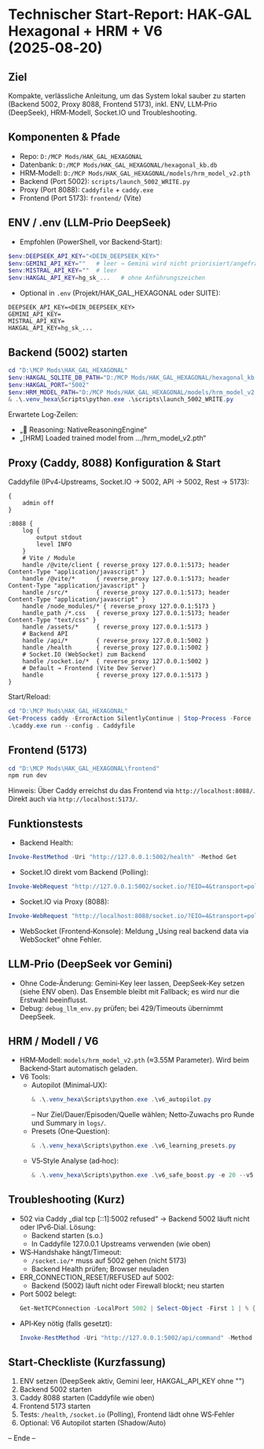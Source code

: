 # Technischer Start-Report: HAK‑GAL Hexagonal + HRM + V6 (2025‑08‑20)

## Ziel
Kompakte, verlässliche Anleitung, um das System lokal sauber zu starten (Backend 5002, Proxy 8088, Frontend 5173), inkl. ENV, LLM‑Prio (DeepSeek), HRM‑Modell, Socket.IO und Troubleshooting.

## Komponenten & Pfade
- Repo: `D:/MCP Mods/HAK_GAL_HEXAGONAL`
- Datenbank: `D:/MCP Mods/HAK_GAL_HEXAGONAL/hexagonal_kb.db`
- HRM‑Modell: `D:/MCP Mods/HAK_GAL_HEXAGONAL/models/hrm_model_v2.pth`
- Backend (Port 5002): `scripts/launch_5002_WRITE.py`
- Proxy (Port 8088): `Caddyfile` + `caddy.exe`
- Frontend (Port 5173): `frontend/` (Vite)

## ENV / .env (LLM‑Prio DeepSeek)
- Empfohlen (PowerShell, vor Backend‑Start):
```powershell
$env:DEEPSEEK_API_KEY="<DEIN_DEEPSEEK_KEY>"
$env:GEMINI_API_KEY=""   # leer → Gemini wird nicht priorisiert/angefragt
$env:MISTRAL_API_KEY=""  # leer
$env:HAKGAL_API_KEY=hg_sk_...   # ohne Anführungszeichen
```
- Optional in `.env` (Projekt/HAK_GAL_HEXAGONAL oder SUITE):
```
DEEPSEEK_API_KEY=<DEIN_DEEPSEEK_KEY>
GEMINI_API_KEY=
MISTRAL_API_KEY=
HAKGAL_API_KEY=hg_sk_...
```

## Backend (5002) starten
```powershell
cd "D:\MCP Mods\HAK_GAL_HEXAGONAL"
$env:HAKGAL_SQLITE_DB_PATH="D:/MCP Mods/HAK_GAL_HEXAGONAL/hexagonal_kb.db"
$env:HAKGAL_PORT="5002"
$env:HRM_MODEL_PATH="D:/MCP Mods/HAK_GAL_HEXAGONAL/models/hrm_model_v2.pth"
& .\.venv_hexa\Scripts\python.exe .\scripts\launch_5002_WRITE.py
```
Erwartete Log‑Zeilen:
- „🧠 Reasoning: NativeReasoningEngine“
- „[HRM] Loaded trained model from …/hrm_model_v2.pth“

## Proxy (Caddy, 8088) Konfiguration & Start
Caddyfile (IPv4‑Upstreams, Socket.IO → 5002, API → 5002, Rest → 5173):
```caddy
{
	admin off
}

:8088 {
	log {
		output stdout
		level INFO
	}
	# Vite / Module
	handle /@vite/client { reverse_proxy 127.0.0.1:5173; header Content-Type "application/javascript" }
	handle /@vite/*      { reverse_proxy 127.0.0.1:5173; header Content-Type "application/javascript" }
	handle /src/*        { reverse_proxy 127.0.0.1:5173; header Content-Type "application/javascript" }
	handle /node_modules/* { reverse_proxy 127.0.0.1:5173 }
	handle_path /*.css   { reverse_proxy 127.0.0.1:5173; header Content-Type "text/css" }
	handle /assets/*     { reverse_proxy 127.0.0.1:5173 }
	# Backend API
	handle /api/*        { reverse_proxy 127.0.0.1:5002 }
	handle /health       { reverse_proxy 127.0.0.1:5002 }
	# Socket.IO (WebSocket) zum Backend
	handle /socket.io/*  { reverse_proxy 127.0.0.1:5002 }
	# Default → Frontend (Vite Dev Server)
	handle               { reverse_proxy 127.0.0.1:5173 }
}
```
Start/Reload:
```powershell
cd "D:\MCP Mods\HAK_GAL_HEXAGONAL"
Get-Process caddy -ErrorAction SilentlyContinue | Stop-Process -Force
.\caddy.exe run --config . Caddyfile
```

## Frontend (5173)
```powershell
cd "D:\MCP Mods\HAK_GAL_HEXAGONAL\frontend"
npm run dev
```
Hinweis: Über Caddy erreichst du das Frontend via `http://localhost:8088/`. Direkt auch via `http://localhost:5173/`.

## Funktionstests
- Backend Health:
```powershell
Invoke-RestMethod -Uri "http://127.0.0.1:5002/health" -Method Get
```
- Socket.IO direkt vom Backend (Polling):
```powershell
Invoke-WebRequest "http://127.0.0.1:5002/socket.io/?EIO=4&transport=polling"
```
- Socket.IO via Proxy (8088):
```powershell
Invoke-WebRequest "http://localhost:8088/socket.io/?EIO=4&transport=polling"
```
- WebSocket (Frontend‑Konsole): Meldung „Using real backend data via WebSocket“ ohne Fehler.

## LLM‑Prio (DeepSeek vor Gemini)
- Ohne Code‑Änderung: Gemini‑Key leer lassen, DeepSeek‑Key setzen (siehe ENV oben). Das Ensemble bleibt mit Fallback; es wird nur die Erstwahl beeinflusst.
- Debug: `debug_llm_env.py` prüfen; bei 429/Timeouts übernimmt DeepSeek.

## HRM / Modell / V6
- HRM‑Modell: `models/hrm_model_v2.pth` (≈3.55M Parameter). Wird beim Backend‑Start automatisch geladen.
- V6 Tools:
  - Autopilot (Minimal‑UX):
    ```powershell
    & .\.venv_hexa\Scripts\python.exe .\v6_autopilot.py
    ```
    – Nur Ziel/Dauer/Episoden/Quelle wählen; Netto‑Zuwachs pro Runde und Summary in `logs/`.
  - Presets (One‑Question):
    ```powershell
    & .\.venv_hexa\Scripts\python.exe .\v6_learning_presets.py
    ```
  - V5‑Style Analyse (ad‑hoc):
    ```powershell
    & .\.venv_hexa\Scripts\python.exe .\v6_safe_boost.py -e 20 --v5
    ```

## Troubleshooting (Kurz)
- 502 via Caddy „dial tcp [::1]:5002 refused“ → Backend 5002 läuft nicht oder IPv6‑Dial. Lösung:
  - Backend starten (s.o.)
  - In Caddyfile 127.0.0.1 Upstreams verwenden (wie oben)
- WS‑Handshake hängt/Timeout:
  - `/socket.io/*` muss auf 5002 gehen (nicht 5173)
  - Backend Health prüfen; Browser neuladen
- ERR_CONNECTION_RESET/REFUSED auf 5002:
  - Backend (5002) läuft nicht oder Firewall blockt; neu starten
- Port 5002 belegt:
  ```powershell
  Get-NetTCPConnection -LocalPort 5002 | Select-Object -First 1 | % { Stop-Process -Id $_.OwningProcess -Force }
  ```
- API‑Key nötig (falls gesetzt):
  ```powershell
  Invoke-RestMethod -Uri "http://127.0.0.1:5002/api/command" -Method Post -Headers @{"X-API-Key"="hg_sk_..."} -ContentType "application/json" -Body (@{ command="explain"; query="IsA(Socrates, Philosopher)" } | ConvertTo-Json)
  ```

## Start‑Checkliste (Kurzfassung)
1) ENV setzen (DeepSeek aktiv, Gemini leer, HAKGAL_API_KEY ohne "")
2) Backend 5002 starten
3) Caddy 8088 starten (Caddyfile wie oben)
4) Frontend 5173 starten
5) Tests: `/health`, `/socket.io` (Polling), Frontend lädt ohne WS‑Fehler
6) Optional: V6 Autopilot starten (Shadow/Auto)

– Ende –

